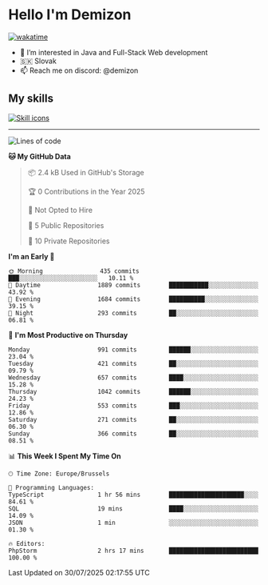 # Hello I'm Demizon
[![wakatime](https://wakatime.com/badge/user/6ad1949f-d6d7-44f9-9eee-c35e54cc499b.svg)](https://wakatime.com/@6ad1949f-d6d7-44f9-9eee-c35e54cc499b)
- 👀 I’m interested in Java and Full-Stack Web development
- 🇸🇰 Slovak
- 📫 Reach me on discord: @demizon

## My skills
[![Skill icons](https://skillicons.dev/icons?i=java,js,ts,html,css,react,nextjs,tailwind,supabase,py,git,docker,linux,mysql,postgres,mongo&theme=dark)](https://github.com/Demizon3433)

---

<!--START_SECTION:waka-->
![Lines of code](https://img.shields.io/badge/From%20Hello%20World%20I%27ve%20Written-1.3%20million%20lines%20of%20code-blue)

**🐱 My GitHub Data** 

> 📦 2.4 kB Used in GitHub's Storage 
 > 
> 🏆 0 Contributions in the Year 2025
 > 
> 🚫 Not Opted to Hire
 > 
> 📜 5 Public Repositories 
 > 
> 🔑 10 Private Repositories 
 > 
**I'm an Early 🐤** 

```text
🌞 Morning                435 commits         ███░░░░░░░░░░░░░░░░░░░░░░   10.11 % 
🌆 Daytime                1889 commits        ███████████░░░░░░░░░░░░░░   43.92 % 
🌃 Evening                1684 commits        ██████████░░░░░░░░░░░░░░░   39.15 % 
🌙 Night                  293 commits         ██░░░░░░░░░░░░░░░░░░░░░░░   06.81 % 
```
📅 **I'm Most Productive on Thursday** 

```text
Monday                   991 commits         ██████░░░░░░░░░░░░░░░░░░░   23.04 % 
Tuesday                  421 commits         ██░░░░░░░░░░░░░░░░░░░░░░░   09.79 % 
Wednesday                657 commits         ████░░░░░░░░░░░░░░░░░░░░░   15.28 % 
Thursday                 1042 commits        ██████░░░░░░░░░░░░░░░░░░░   24.23 % 
Friday                   553 commits         ███░░░░░░░░░░░░░░░░░░░░░░   12.86 % 
Saturday                 271 commits         ██░░░░░░░░░░░░░░░░░░░░░░░   06.30 % 
Sunday                   366 commits         ██░░░░░░░░░░░░░░░░░░░░░░░   08.51 % 
```


📊 **This Week I Spent My Time On** 

```text
🕑︎ Time Zone: Europe/Brussels

💬 Programming Languages: 
TypeScript               1 hr 56 mins        █████████████████████░░░░   84.61 % 
SQL                      19 mins             ████░░░░░░░░░░░░░░░░░░░░░   14.09 % 
JSON                     1 min               ░░░░░░░░░░░░░░░░░░░░░░░░░   01.30 % 

🔥 Editors: 
PhpStorm                 2 hrs 17 mins       █████████████████████████   100.00 % 
```


 Last Updated on 30/07/2025 02:17:55 UTC
<!--END_SECTION:waka-->
